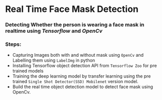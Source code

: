 # Real Time Face Mask Detection
### Detecting Whether the person is wearing a face mask in realtime using _Tensorflow_ and _OpenCv_

### Steps:
- Capturing Images both with and without mask using `OpenCv` and Labelling them using `LabelImg` in python
- Installing Tensorflow object detection API from `Tensorflow Zoo` for pre trained models
- Training the deep learning model by transfer learning using the pre trained `Single Shot Detector(SSD) Mobilenet` version model.
- Build the real time object detection model to detect face mask using OpenCv.
